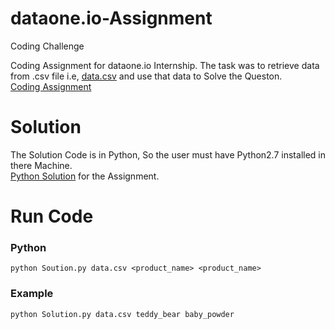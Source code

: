 # dataone.io-Assignment
Coding Challenge

Coding Assignment for dataone.io Internship. The task was to retrieve data from .csv file i.e, [data.csv](https://github.com/karantatiwala/dataone.io-Assignment/blob/master/data.csv) and use that data to Solve the Queston.
<br />
[Coding Assignment](https://github.com/karantatiwala/dataone.io-Assignment/blob/master/Assignment.pdf)

# Solution
The Solution Code is in Python, So the user must have Python2.7 installed in there Machine. <br />
[Python Solution](https://github.com/karantatiwala/dataone.io-Assignment/blob/master/Solution.py) for the Assignment.

# Run Code
### Python
`python Soution.py data.csv <product_name> <product_name> ` <br />
### Example
` python Solution.py data.csv teddy_bear baby_powder `

